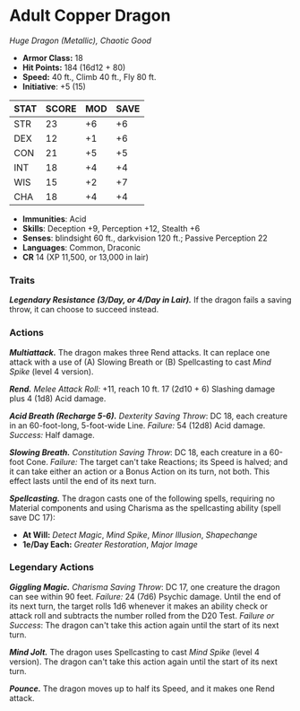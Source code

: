 # Adult Copper Dragon

*Huge Dragon (Metallic), Chaotic Good*

- **Armor Class:** 18
- **Hit Points:** 184 (16d12 + 80)
- **Speed:** 40 ft., Climb 40 ft., Fly 80 ft.
- **Initiative**: +5 (15)

|STAT|SCORE|MOD|SAVE|
| --- | --- | --- | ---- |
| STR | 23 | +6 | +6 |
| DEX | 12 | +1 | +6 |
| CON | 21 | +5 | +5 |
| INT | 18 | +4 | +4 |
| WIS | 15 | +2 | +7 |
| CHA | 18 | +4 | +4 |

- **Immunities**: Acid
- **Skills**: Deception +9, Perception +12, Stealth +6
- **Senses**: blindsight 60 ft., darkvision 120 ft.; Passive Perception 22
- **Languages**: Common, Draconic
- **CR** 14 (XP 11,500, or 13,000 in lair)

### Traits

***Legendary Resistance (3/Day, or 4/Day in Lair).*** If the dragon fails a saving throw, it can choose to succeed instead.


### Actions

***Multiattack.*** The dragon makes three Rend attacks. It can replace one attack with a use of (A) Slowing Breath or (B) Spellcasting to cast *Mind Spike* (level 4 version).

***Rend.*** *Melee Attack Roll:* +11, reach 10 ft. 17 (2d10 + 6) Slashing damage plus 4 (1d8) Acid damage.

***Acid Breath (Recharge 5-6).*** *Dexterity Saving Throw*: DC 18, each creature in an 60-foot-long, 5-foot-wide Line. *Failure:*  54 (12d8) Acid damage. *Success:*  Half damage.

***Slowing Breath.*** *Constitution Saving Throw*: DC 18, each creature in a 60-foot Cone. *Failure:*  The target can't take Reactions; its Speed is halved; and it can take either an action or a Bonus Action on its turn, not both. This effect lasts until the end of its next turn.

***Spellcasting.*** The dragon casts one of the following spells, requiring no Material components and using Charisma as the spellcasting ability (spell save DC 17):

- **At Will:** *Detect Magic*, *Mind Spike*, *Minor Illusion*, *Shapechange*
- **1e/Day Each:** *Greater Restoration*, *Major Image*

### Legendary Actions

***Giggling Magic.*** *Charisma Saving Throw*: DC 17, one creature the dragon can see within 90 feet. *Failure:*  24 (7d6) Psychic damage. Until the end of its next turn, the target rolls 1d6 whenever it makes an ability check or attack roll and subtracts the number rolled from the D20 Test. *Failure or Success*:  The dragon can't take this action again until the start of its next turn.

***Mind Jolt.*** The dragon uses Spellcasting to cast *Mind Spike* (level 4 version). The dragon can't take this action again until the start of its next turn.

***Pounce.*** The dragon moves up to half its Speed, and it makes one Rend attack.
